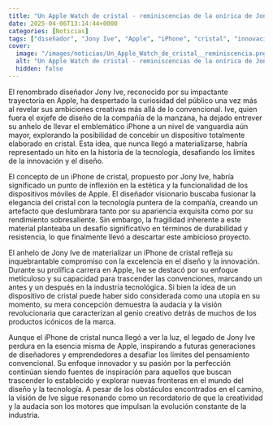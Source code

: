```yaml
---
title: "Un Apple Watch de cristal - reminiscencias de la onírica de Jony Ive"
date: 2025-04-06T13:14:44+0000
categories: [Noticias]
tags: ["diseñador", "Jony Ive", "Apple", "iPhone", "cristal", "innovación", "tecnología."]
cover:
  image: "/images/noticias/Un_Apple_Watch_de_cristal__reminiscencia.png"
  alt: "Un Apple Watch de cristal - reminiscencias de la onírica de Jony Ive"
  hidden: false
---
```


El renombrado diseñador Jony Ive, reconocido por su impactante trayectoria en Apple, ha despertado la curiosidad del público una vez más al revelar sus ambiciones creativas más allá de lo convencional. Ive, quien fuera el exjefe de diseño de la compañía de la manzana, ha dejado entrever su anhelo de llevar el emblemático iPhone a un nivel de vanguardia aún mayor, explorando la posibilidad de concebir un dispositivo totalmente elaborado en cristal. Esta idea, que nunca llegó a materializarse, habría representado un hito en la historia de la tecnología, desafiando los límites de la innovación y el diseño.

El concepto de un iPhone de cristal, propuesto por Jony Ive, habría significado un punto de inflexión en la estética y la funcionalidad de los dispositivos móviles de Apple. El diseñador visionario buscaba fusionar la elegancia del cristal con la tecnología puntera de la compañía, creando un artefacto que deslumbrara tanto por su apariencia exquisita como por su rendimiento sobresaliente. Sin embargo, la fragilidad inherente a este material planteaba un desafío significativo en términos de durabilidad y resistencia, lo que finalmente llevó a descartar este ambicioso proyecto.

El anhelo de Jony Ive de materializar un iPhone de cristal refleja su inquebrantable compromiso con la excelencia en el diseño y la innovación. Durante su prolífica carrera en Apple, Ive se destacó por su enfoque meticuloso y su capacidad para trascender las convenciones, marcando un antes y un después en la industria tecnológica. Si bien la idea de un dispositivo de cristal puede haber sido considerada como una utopía en su momento, su mera concepción demuestra la audacia y la visión revolucionaria que caracterizan al genio creativo detrás de muchos de los productos icónicos de la marca.

Aunque el iPhone de cristal nunca llegó a ver la luz, el legado de Jony Ive perdura en la esencia misma de Apple, inspirando a futuras generaciones de diseñadores y emprendedores a desafiar los límites del pensamiento convencional. Su enfoque innovador y su pasión por la perfección continúan siendo fuentes de inspiración para aquellos que buscan trascender lo establecido y explorar nuevas fronteras en el mundo del diseño y la tecnología. A pesar de los obstáculos encontrados en el camino, la visión de Ive sigue resonando como un recordatorio de que la creatividad y la audacia son los motores que impulsan la evolución constante de la industria.
